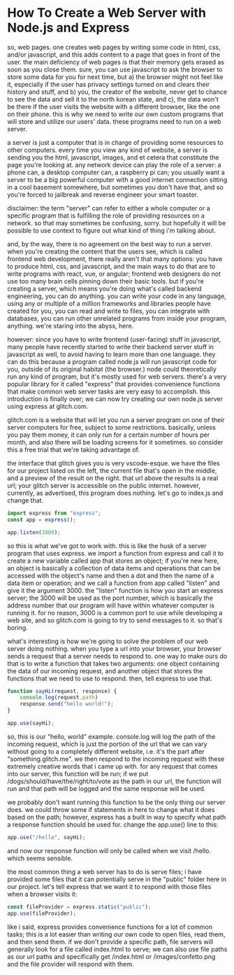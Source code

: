 # How To Create a Web Server with Node.js and Express

so, web pages. one creates web pages by writing some code in html, css, and/or javascript, and this adds content to a page that goes in front of the user. the main deficiency of web pages is that their memory gets erased as soon as you close them. sure, you can use javascript to ask the browser to store some data for you for next time, but a) the browser might not feel like it, especially if the user has privacy settings turned on and clears their history and stuff, and b) you, the creator of the website, never get to chance to see the data and sell it to the north korean state, and c), the data won't be there if the user visits the website with a different browser, like the one on their phone. this is why we need to write our own custom programs that will store and utilize our users' data. these programs need to run on a web server.

a server is just a computer that is in charge of providing some resources to other computers. every time you view any kind of website, a server is sending you the html, javascript, images, and et cetera that constitute the page you're looking at. any network device can play the role of a server: a phone can, a desktop computer can, a raspberry pi can; you usually want a server to be a big powerful computer with a good internet connection sitting in a cool basement somewhere, but sometimes you don't have that, and so you're forced to jailbreak and reverse engineer your smart toaster.

disclaimer: the term "server" can refer to either a whole computer or a specific program that is fulfilling the role of providing resources on a network. so that may sometimes be confusing, sorry. but hopefully it will be possible to use context to figure out what kind of thing i'm talking about.

and, by the way, there is no agreement on the best way to run a server. when you're creating the content that the users see, which is called frontend web development, there really aren't that many options: you have to produce html, css, and javascript, and the main ways to do that are to write programs with react, vue, or angular; frontend web designers do not use too many brain cells pinning down their basic tools. but if you're creating a server, which means you're doing what's called backend engineering, you can do anything. you can write your code in any language, using any or multiple of a million frameworks and libraries people have created for you, you can read and write to files, you can integrate with databases, you can run other unrelated programs from inside your program, anything. we're staring into the abyss, here.

however: since you have to write frontend (user-facing) stuff in javascript, many people have recently started to write their backend server stuff in javascript as well, to avoid having to learn more than one language. they can do this because a program called node.js will run javascript code for you, outside of its original habitat (the browser.) node could theoretically run any kind of program, but it's mostly used for web servers. there's a very popular library for it called "express" that provides convenience functions that make common web server tasks are very easy to accomplish. this introduction is finally over; we can now try creating our own node.js server using express at glitch.com.

glitch.com is a website that will let you run a server program on one of their server computers for free, subject to some restrictions. basically, unless you pay them money, it can only run for a certain number of hours per month, and also there will be loading screens for it sometimes. so consider this a free trial that we're taking advantage of.

the interface that glitch gives you is very vscode-esque. we have the files for our project listed on the left, the current file that's open in the middle, and a preview of the result on the right. that url above the results is a real url; your glitch server is accessible on the public internet. however, currently, as advertised, this program does nothing. let's go to index.js and change that.

```js
import express from "express";
const app = express();

app.listen(3000);
```

so this is what we've got to work with. this is like the husk of a server program that uses express. we import a function from express and call it to create a new variable called app that stores an object; if you're new here, an object is basically a collection of data items and operations that can be accessed with the object's name and then a dot and then the name of a data item or operation; and we call a function from app called "listen" and give it the argument 3000. the "listen" function is how you start an express server; the 3000 will be used as the port number, which is basically the address number that our program will have within whatever computer is running it. for no reason, 3000 is a common port to use while developing a web site, and so glitch.com is going to try to send messages to it. so that's boring.

what's interesting is how we're going to solve the problem of our web server doing nothing. when you type a url into your browser, your browser sends a request that a server needs to respond to. one way to make ours do that is to write a function that takes two arguments: one object containing the data of our incoming request, and another object that stores the functions that we need to use to respond. then, tell express to use that.

```js
function sayHi(request, response) {
    console.log(request.path)
    response.send("hello world!");
}

app.use(sayHi);
```

so, this is our "hello, world" example. console.log will log the path of the incoming request, which is just the portion of the url that we can vary without going to a completely different website, i.e. it's the part after "something.glitch.me". we then respond to the incoming request with these extremely creative words that i came up with. for any request that comes into our server, this function will be run; if we put /dogs/should/have/the/right/to/vote as the path in our url, the function will run and that path will be logged and the same response will be used.

we probably don't want running this function to be the only thing our server does. we could throw some if statements in here to change what it does based on the path; however, express has a built in way to specify what path a response function should be used for. change the app.use() line to this:

```js
app.use("/hello", sayHi);
```

and now our response function will only be called when we visit /hello. which seems sensible.

the most common thing a web server has to do is serve files; i have provided some files that it can potentially serve in the "public" folder here in our project. let's tell express that we want it to respond with those files when a browser visits it:

```js
const fileProvider = express.static("public");
app.use(fileProvider);
```

like i said, express provides convenience functions for a lot of common tasks; this is a lot easier than writing our own code to open files, read them, and then send them. if we don't provide a specific path, file servers will generally look for a file called index.html to serve; we can also use file paths as our url paths and specifically get /index.html or /images/confetto.png and the file provider will respond with them.
